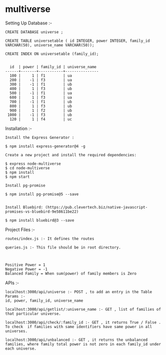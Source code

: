 # multiverse

Setting Up Database :- 

    CREATE DATABASE universe ;

    CREATE TABLE universetable ( id INTEGER, power INTEGER, family_id VARCHAR(50), universe_name VARCHAR(50));

    CREATE INDEX ON universetable (family_id);


      id  | power | family_id | universe_name 
    ------+-------+-----------+---------------
      100 |     1 | f1        | ua
      200 |    -1 | f3        | ua
      300 |    -1 | f1        | ub
      400 |     1 | f3        | ub
      500 |    -1 | f1        | ua
      600 |     1 | f3        | ua
      700 |    -1 | f1        | ub
      800 |     1 | f3        | ub
      900 |     1 | f2        | ub
     1000 |    -1 | f3        | ub
      120 |     1 | f4        | uc


Installation :- 

    Install the Express Generator :

    $ npm install express-generator@4 -g

    Create a new project and install the required dependencies:

    $ express node-multiverse
    $ cd node-multiverse
    $ npm install
    $ npm start

    Install pg-promise

    $ npm install pg-promise@5 --save


    Install Bluebird: (https://pub.clevertech.biz/native-javascript-promises-vs-bluebird-9e58611be22)

    $ npm install bluebird@3 --save


Project Files :- 

    routes/index.js :- It defines the routes

    queries.js :- This file should be in root directory.



    Positive Power = 1
    Negative Power = -1
    Balanced Family = When sum(power) of family members is Zero


APIs :- 

    localhost:3000/api/universe :- POST , to add an entry in the Table
    Params :-
    id, power, family_id, universe_name

    localhost:3000/api/getlist/:universe_name :- GET , list of families of that particular universe.

    localhost:3000/api/check/:family_id :- GET , it returns True / False . To check  if families with same identifiers have same power in all universes.

    localhost:3000/api/unbalanced :- GET , it returns the unbalanced families, where family total power is not zero in each family_id under each universe.
